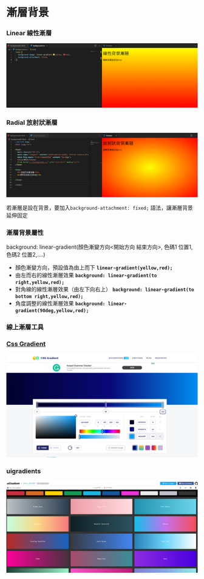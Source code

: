 # 漸層背景

### Linear 線性漸層

![](../.gitbook/assets/image%20%287%29.png)

### Radial 放射狀漸層

![](../.gitbook/assets/image%20%282%29.png)

若漸層是設在背景，要加入`background-attachment: fixed;` 語法，讓漸層背景延伸固定

### 漸層背景屬性

background: linear-gradient\(顏色漸變方向&lt;開始方向    結束方向&gt;, 色碼1 位置1,色碼2 位置2,....\)

* 顏色漸變方向，預設值為由上而下   **`linear-gradient(yellow,red);`**
* 由左而右的線性漸層效果   **`background: linear-gradient(to right,yellow,red);`**
* 對角線的線性漸層效果（由左下向右上） **`background: linear-gradient(to bottom right,yellow,red);`**
* 角度調整的線性漸層效果  **`background: linear-gradient(90deg,yellow,red);`**

### 線上漸層工具

### [Css Gradient](https://cssgradient.io)

![](../.gitbook/assets/image%20%2823%29.png)

### uigradients

![](../.gitbook/assets/image%20%283%29.png)

